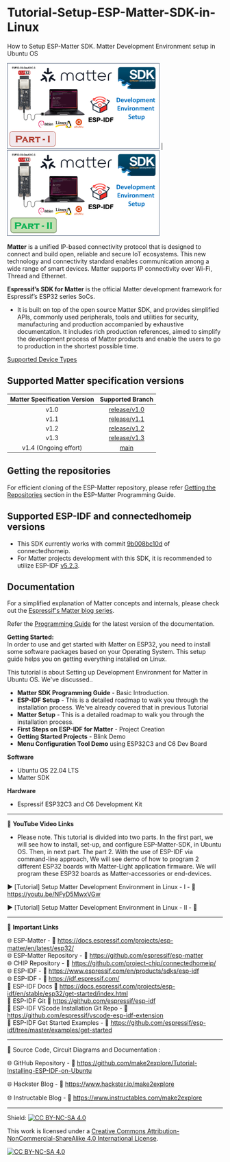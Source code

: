 # Tutorial-Setup-ESP-Matter-SDK-in-Linux
 How to Setup ESP-Matter SDK. Matter Development Environment setup in Ubuntu OS  
  
<img src="/Images/Matter-GH-1.png" height="200" >   |  <img src="/Images/Matter-GH-2.png" height="200" > 
  
**Matter** is a unified IP-based connectivity protocol that is designed to connect and build open, reliable and secure IoT ecosystems. This new technology and connectivity standard enables communication among a wide range of smart devices. Matter supports IP connectivity over Wi-Fi, Thread and Ethernet.  

**Espressif’s SDK for Matter**  is the official Matter development framework for Espressif’s ESP32 series SoCs.

- It is built on top of the open source Matter SDK, and provides simplified APIs, commonly used peripherals, tools and utilities for security, manufacturing and production accompanied by exhaustive documentation. It includes rich production references, aimed to simplify the development process of Matter products and enable the users to go to production in the shortest possible time.

[Supported Device Types](SUPPORTED_DEVICE_TYPES.md)

## Supported Matter specification versions

| Matter Specification Version |                              Supported Branch                             |
|:----------------------------:|:-------------------------------------------------------------------------:|
|             v1.0             | [release/v1.0](https://github.com/espressif/esp-matter/tree/release/v1.0) |
|             v1.1             | [release/v1.1](https://github.com/espressif/esp-matter/tree/release/v1.1) |
|             v1.2             | [release/v1.2](https://github.com/espressif/esp-matter/tree/release/v1.2) |
|             v1.3             | [release/v1.3](https://github.com/espressif/esp-matter/tree/release/v1.3) |
|     v1.4 (Ongoing effort)    |         [main](https://github.com/espressif/esp-matter/tree/main)         |


## Getting the repositories

For efficient cloning of the ESP-Matter repository, please refer
[Getting the Repositories](https://docs.espressif.com/projects/esp-matter/en/latest/esp32/developing.html#getting-the-repositories)
section in the ESP-Matter Programming Guide.

## Supported ESP-IDF and connectedhomeip versions

- This SDK currently works with commit [9b008bc10d](https://github.com/project-chip/connectedhomeip/tree/9b008bc10d) of connectedhomeip.
- For Matter projects development with this SDK, it is recommended to utilize ESP-IDF [v5.2.3](https://github.com/espressif/esp-idf/tree/v5.2.3).

## Documentation

For a simplified explanation of Matter concepts and internals, please check out the [Espressif's Matter blog series](https://blog.espressif.com/matter-38ccf1d60bcd).

Refer the [Programming Guide](https://docs.espressif.com/projects/esp-matter/en/latest/) for the latest version of the documentation.

**Getting Started:**  
In order to use and get started with Matter on ESP32, you need to install some software packages based on your Operating System. This setup guide helps you on getting everything installed on Linux.

This tutorial is about Setting up Development Environment for Matter in Ubuntu OS. We've discussed..  
- **Matter SDK Programming Guide** - Basic Introduction. 
- **ESP-IDF Setup** - This is a detailed roadmap to walk you through the installation process. We've already covered that in previous Tutorial
- **Matter Setup** - This is a detailed roadmap to walk you through the installation process.  
- **First Steps on ESP-IDF for Matter** - Project Creation
- **Getting Started Projects** - Blink Demo
- **Menu Configuration Tool Demo** using ESP32C3 and C6 Dev Board  

**Software**
- Ubuntu OS 22.04 LTS  
- Matter SDK

**Hardware**
- Espressif ESP32C3 and C6 Development Kit  

------------------------------------------------------------------------------------------------------

📕 **YouTube Video Links**  

- Please note. This tutorial is divided into two parts. In the first part, we will see how to install, set-up, and configure ESP-Matter-SDK, in Ubuntu OS. Then, in next part. The part 2. With the use of ESP-IDF via command-line approach, We will see demo of how to program 2 different ESP32 boards with Matter-Light application firmware. We will program these ESP32 boards as Matter-accessories or end-devices.

▶️  [Tutorial]  Setup Matter Development Environment in Linux - I  - 🔗  https://youtu.be/NFyD5MwxVGw  

▶️  [Tutorial]  Setup Matter Development Environment in Linux - II  - 🔗  

-------------------------------------------------------------------------------------------------------
📒 **Important Links**  
 
🌐 ESP-Matter - 🔗 https://docs.espressif.com/projects/esp-matter/en/latest/esp32/  
🌐 ESP-Matter Repository - 🔗 https://github.com/espressif/esp-matter   
🌐 CHIP Repository - 🔗 https://github.com/project-chip/connectedhomeip/   
🌐 ESP-IDF - 🔗 https://www.espressif.com/en/products/sdks/esp-idf  
🌐 ESP-IDF - 🔗 https://idf.espressif.com/  
📙 ESP-IDF Docs 🔗 https://docs.espressif.com/projects/esp-idf/en/stable/esp32/get-started/index.html  
📘 ESP-IDF Git 🔗 https://github.com/espressif/esp-idf  
📗 ESP-IDF VScode Installation Git Repo - 🔗 https://github.com/espressif/vscode-esp-idf-extension  
📗 ESP-IDF Get Started Examples - 🔗 https://github.com/espressif/esp-idf/tree/master/examples/get-started  


------------------------------------------------------------------------------------------------------

📜 Source Code, Circuit Diagrams and Documentation : 

🌐 GitHub Repository - 🔗 https://github.com/make2explore/Tutorial-Installing-ESP-IDF-on-Ubuntu   
  
🌐 Hackster Blog - 🔗 https://www.hackster.io/make2explore  
  
🌐 Instructable Blog - 🔗 https://www.instructables.com/make2explore  
  

------------------------------------------------------------------------------------------  

Shield: [![CC BY-NC-SA 4.0][cc-by-nc-sa-shield]][cc-by-nc-sa]

This work is licensed under a
[Creative Commons Attribution-NonCommercial-ShareAlike 4.0 International License][cc-by-nc-sa].

[![CC BY-NC-SA 4.0][cc-by-nc-sa-image]][cc-by-nc-sa]

[cc-by-nc-sa]: http://creativecommons.org/licenses/by-nc-sa/4.0/
[cc-by-nc-sa-image]: https://licensebuttons.net/l/by-nc-sa/4.0/88x31.png
[cc-by-nc-sa-shield]: https://img.shields.io/badge/License-CC%20BY--NC--SA%204.0-lightgrey.svg